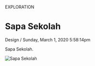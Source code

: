 <p class="type">EXPLORATION</p>

# Sapa Sekolah

<p class="meta">Design  /  Sunday, March 1, 2020 5:58:14pm</p>

Sapa Sekolah.

![Sapa Sekolah](https://farooq-agent.web.app/assets/images/works/details/241-sapa-sekolah/sapa-sekolah.jpg)
